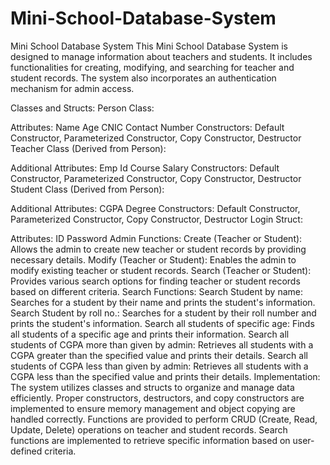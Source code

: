 # Mini-School-Database-System
Mini School Database System
This Mini School Database System is designed to manage information about teachers and students. It includes functionalities for creating, modifying, and searching for teacher and student records. The system also incorporates an authentication mechanism for admin access.

Classes and Structs:
Person Class:

Attributes:
Name
Age
CNIC
Contact Number
Constructors: Default Constructor, Parameterized Constructor, Copy Constructor, Destructor
Teacher Class (Derived from Person):

Additional Attributes:
Emp Id
Course
Salary
Constructors: Default Constructor, Parameterized Constructor, Copy Constructor, Destructor
Student Class (Derived from Person):

Additional Attributes:
CGPA
Degree
Constructors: Default Constructor, Parameterized Constructor, Copy Constructor, Destructor
Login Struct:

Attributes:
ID
Password
Admin Functions:
Create (Teacher or Student): Allows the admin to create new teacher or student records by providing necessary details.
Modify (Teacher or Student): Enables the admin to modify existing teacher or student records.
Search (Teacher or Student): Provides various search options for finding teacher or student records based on different criteria.
Search Functions:
Search Student by name: Searches for a student by their name and prints the student's information.
Search Student by roll no.: Searches for a student by their roll number and prints the student's information.
Search all students of specific age: Finds all students of a specific age and prints their information.
Search all students of CGPA more than given by admin: Retrieves all students with a CGPA greater than the specified value and prints their details.
Search all students of CGPA less than given by admin: Retrieves all students with a CGPA less than the specified value and prints their details.
Implementation:
The system utilizes classes and structs to organize and manage data efficiently.
Proper constructors, destructors, and copy constructors are implemented to ensure memory management and object copying are handled correctly.
Functions are provided to perform CRUD (Create, Read, Update, Delete) operations on teacher and student records.
Search functions are implemented to retrieve specific information based on user-defined criteria.
